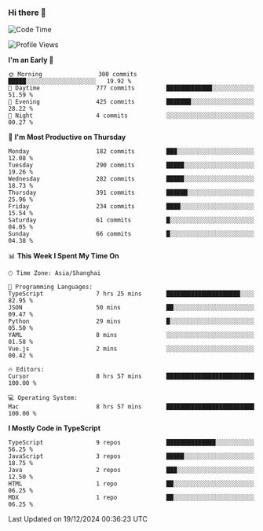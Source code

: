 ### Hi there 👋

<!--
**waynelwz/waynelwz** is a ✨ _special_ ✨ repository because its `README.md` (this file) appears on your GitHub profile.

Here are some ideas to get you started:

- 🔭 I’m currently working on ...
- 🌱 I’m currently learning ...
- 👯 I’m looking to collaborate on ...
- 🤔 I’m looking for help with ...
- 💬 Ask me about ...
- 📫 How to reach me: ...
- 😄 Pronouns: ...
- ⚡ Fun fact: ...
-->

<!--START_SECTION:waka-->
![Code Time](http://img.shields.io/badge/Code%20Time-3%2C542%20hrs%2035%20mins-blue)

![Profile Views](http://img.shields.io/badge/Profile%20Views-0-blue)

**I'm an Early 🐤** 

```text
🌞 Morning                300 commits         █████░░░░░░░░░░░░░░░░░░░░   19.92 % 
🌆 Daytime                777 commits         █████████████░░░░░░░░░░░░   51.59 % 
🌃 Evening                425 commits         ███████░░░░░░░░░░░░░░░░░░   28.22 % 
🌙 Night                  4 commits           ░░░░░░░░░░░░░░░░░░░░░░░░░   00.27 % 
```
📅 **I'm Most Productive on Thursday** 

```text
Monday                   182 commits         ███░░░░░░░░░░░░░░░░░░░░░░   12.08 % 
Tuesday                  290 commits         █████░░░░░░░░░░░░░░░░░░░░   19.26 % 
Wednesday                282 commits         █████░░░░░░░░░░░░░░░░░░░░   18.73 % 
Thursday                 391 commits         ██████░░░░░░░░░░░░░░░░░░░   25.96 % 
Friday                   234 commits         ████░░░░░░░░░░░░░░░░░░░░░   15.54 % 
Saturday                 61 commits          █░░░░░░░░░░░░░░░░░░░░░░░░   04.05 % 
Sunday                   66 commits          █░░░░░░░░░░░░░░░░░░░░░░░░   04.38 % 
```


📊 **This Week I Spent My Time On** 

```text
🕑︎ Time Zone: Asia/Shanghai

💬 Programming Languages: 
TypeScript               7 hrs 25 mins       █████████████████████░░░░   82.95 % 
JSON                     50 mins             ██░░░░░░░░░░░░░░░░░░░░░░░   09.47 % 
Python                   29 mins             █░░░░░░░░░░░░░░░░░░░░░░░░   05.50 % 
YAML                     8 mins              ░░░░░░░░░░░░░░░░░░░░░░░░░   01.58 % 
Vue.js                   2 mins              ░░░░░░░░░░░░░░░░░░░░░░░░░   00.42 % 

🔥 Editors: 
Cursor                   8 hrs 57 mins       █████████████████████████   100.00 % 

💻 Operating System: 
Mac                      8 hrs 57 mins       █████████████████████████   100.00 % 
```

**I Mostly Code in TypeScript** 

```text
TypeScript               9 repos             ██████████████░░░░░░░░░░░   56.25 % 
JavaScript               3 repos             █████░░░░░░░░░░░░░░░░░░░░   18.75 % 
Java                     2 repos             ███░░░░░░░░░░░░░░░░░░░░░░   12.50 % 
HTML                     1 repo              ██░░░░░░░░░░░░░░░░░░░░░░░   06.25 % 
MDX                      1 repo              ██░░░░░░░░░░░░░░░░░░░░░░░   06.25 % 
```




 Last Updated on 19/12/2024 00:36:23 UTC
<!--END_SECTION:waka-->
